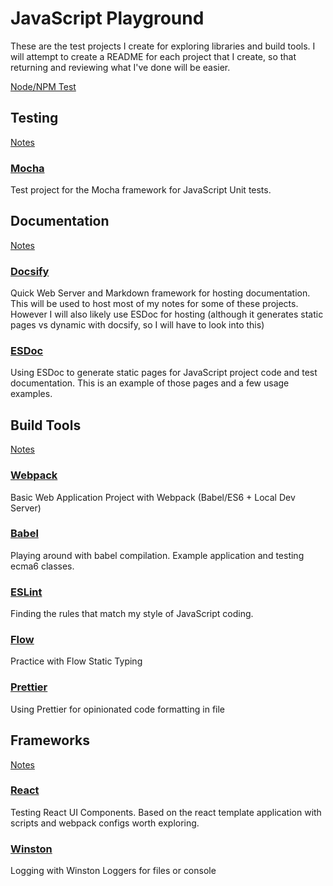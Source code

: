 # JavaScript Playground

These are the test projects I create for exploring libraries and build tools. I will attempt to create a README for each project that I create, so that returning and reviewing what I've done will be easier.

[Node/NPM Test](/play/test.npm/)


## Testing
[Notes](/NOTES/test.md)

### [Mocha](/play/test.mocha/)
  Test project for the Mocha framework for JavaScript Unit tests.



## Documentation
[Notes](/NOTES/doc.md)

### [Docsify](/play/test.docsify/docs/)
 Quick Web Server and Markdown framework for hosting documentation. This will be used to host most of my notes for some of these projects. However I will also likely use ESDoc for hosting (although it generates static pages vs dynamic with docsify, so I will have to look into this)

### [ESDoc](/play/test.esdoc/)
  Using ESDoc to generate static pages for JavaScript project code and test documentation. This is an example of those pages and a few usage examples.



## Build Tools
[Notes](/NOTES/build.md)

### [Webpack](/play/test.webpack/)
  Basic Web Application Project with Webpack (Babel/ES6 + Local Dev Server)

### [Babel](/play/test.babel/)
 Playing around with babel compilation. Example application and testing ecma6 classes.

### [ESLint](/play/test.eslint/)
 Finding the rules that match my style of JavaScript coding.

### [Flow](/play/test.flow/)
  Practice with Flow Static Typing

### [Prettier](/play/test.prettier/)
  Using Prettier for opinionated code formatting in file



## Frameworks
[Notes](/NOTES/framework.md)

### [React](/play/test.react/)
  Testing React UI Components. Based on the react template application with scripts and webpack configs worth exploring.

### [Winston](/play/test.winston/)
  Logging with Winston Loggers for files or console

